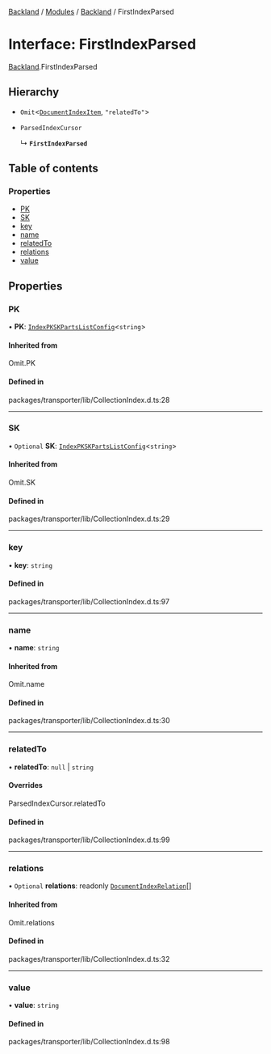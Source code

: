 [Backland](../README.md) / [Modules](../modules.md) / [Backland](../modules/Backland.md) / FirstIndexParsed

# Interface: FirstIndexParsed

[Backland](../modules/Backland.md).FirstIndexParsed

## Hierarchy

- `Omit`<[`DocumentIndexItem`](../modules/Backland.md#documentindexitem), ``"relatedTo"``\>

- `ParsedIndexCursor`

  ↳ **`FirstIndexParsed`**

## Table of contents

### Properties

- [PK](Backland.FirstIndexParsed.md#pk)
- [SK](Backland.FirstIndexParsed.md#sk)
- [key](Backland.FirstIndexParsed.md#key)
- [name](Backland.FirstIndexParsed.md#name)
- [relatedTo](Backland.FirstIndexParsed.md#relatedto)
- [relations](Backland.FirstIndexParsed.md#relations)
- [value](Backland.FirstIndexParsed.md#value)

## Properties

### PK

• **PK**: [`IndexPKSKPartsListConfig`](Backland.IndexPKSKPartsListConfig.md)<`string`\>

#### Inherited from

Omit.PK

#### Defined in

packages/transporter/lib/CollectionIndex.d.ts:28

___

### SK

• `Optional` **SK**: [`IndexPKSKPartsListConfig`](Backland.IndexPKSKPartsListConfig.md)<`string`\>

#### Inherited from

Omit.SK

#### Defined in

packages/transporter/lib/CollectionIndex.d.ts:29

___

### key

• **key**: `string`

#### Defined in

packages/transporter/lib/CollectionIndex.d.ts:97

___

### name

• **name**: `string`

#### Inherited from

Omit.name

#### Defined in

packages/transporter/lib/CollectionIndex.d.ts:30

___

### relatedTo

• **relatedTo**: ``null`` \| `string`

#### Overrides

ParsedIndexCursor.relatedTo

#### Defined in

packages/transporter/lib/CollectionIndex.d.ts:99

___

### relations

• `Optional` **relations**: readonly [`DocumentIndexRelation`](../modules/Backland.md#documentindexrelation)[]

#### Inherited from

Omit.relations

#### Defined in

packages/transporter/lib/CollectionIndex.d.ts:32

___

### value

• **value**: `string`

#### Defined in

packages/transporter/lib/CollectionIndex.d.ts:98
